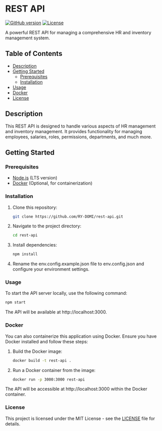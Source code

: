 # REST API

[![GitHub version](https://img.shields.io/github/package-json/v/RY-DOMI/rest-api)](https://github.com/RY-DOMI/rest-api)
[![License](https://img.shields.io/github/license/RY-DOMI/rest-api)](LICENSE)

A powerful REST API for managing a comprehensive HR and inventory management system.

## Table of Contents

- [Description](#description)
- [Getting Started](#getting-started)
  - [Prerequisites](#prerequisites)
  - [Installation](#installation)
- [Usage](#usage)
- [Docker](#docker)
- [License](#license)

## Description

This REST API is designed to handle various aspects of HR management and inventory management. It provides functionality for managing employees, salaries, roles, permissions, departments, and much more.

## Getting Started

### Prerequisites

- [Node.js](https://nodejs.org/) (LTS version)
- [Docker](https://www.docker.com/) (Optional, for containerization)

### Installation

1. Clone this repository:

   ```bash
   git clone https://github.com/RY-DOMI/rest-api.git
   ```

2. Navigate to the project directory:

   ```bash
   cd rest-api
   ```

3. Install dependencies:

   ```bash
   npm install
   ```
4. Rename the env.config.example.json file to env.config.json and configure your environment settings.

### Usage

To start the API server locally, use the following command:
  ```bash 
  npm start
  ```

The API will be available at http://localhost:3000.

### Docker

You can also containerize this application using Docker. Ensure you have Docker installed and follow these steps:

1. Build the Docker image:

   ```bash
   docker build -t rest-api .
   ```

2. Run a Docker container from the image:

   ```bash
   docker run -p 3000:3000 rest-api
   ```

The API will be accessible at http://localhost:3000 within the Docker container.

### License

This project is licensed under the MIT License - see the [LICENSE](LICENSE) file for details.
